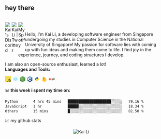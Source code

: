 ## hey there <img src="" width="25px">
<br />
<a href="https://discordapp.com/users/273044903569784832">
  <img align="left" alt="Kai's Discord" width="22px" src="https://raw.githubusercontent.com/peterthehan/peterthehan/master/assets/discord.svg" />
</a>
<a href="https://twitter.com/nil_kai">
  <img align="left" alt="Kai Li | Twitter" width="22px" src="https://raw.githubusercontent.com/peterthehan/peterthehan/master/assets/twitter.svg" />
</a>
<a href="https://open.spotify.com/user/garywongkai?si=74551a4d123f4311">
  <img align="left" alt="My Spotify" width="22px" src="https://raw.githubusercontent.com/peterthehan/peterthehan/master/assets/spotify.svg" />
</a>

<br />

Hello, i'm Kai Li, a developing software engineer from Singapore undergoing my studies in Computer Science in the National University of Singapore! My passion for software lies with coming up with fun ideas and making them come to life. I find joy in the experience, journey, and coding structures I develop.

I am also an open-source enthusiast, learned a lot!
<br />
**Languages and Tools:**  

<code><img height="20" src="https://raw.githubusercontent.com/github/explore/80688e429a7d4ef2fca1e82350fe8e3517d3494d/topics/javascript/javascript.png"></code>
<code><img height="20" src="https://raw.githubusercontent.com/github/explore/80688e429a7d4ef2fca1e82350fe8e3517d3494d/topics/react/react.png"></code>
<code><img height="20" src="https://raw.githubusercontent.com/github/explore/80688e429a7d4ef2fca1e82350fe8e3517d3494d/topics/nodejs/nodejs.png"></code>
<code><img height="20" src="https://raw.githubusercontent.com/github/explore/80688e429a7d4ef2fca1e82350fe8e3517d3494d/topics/cpp/cpp.png"></code>
<code><img height="20" src="https://raw.githubusercontent.com/github/explore/80688e429a7d4ef2fca1e82350fe8e3517d3494d/topics/python/python.png"></code>
<code><img height="20" src="https://raw.githubusercontent.com/github/explore/80688e429a7d4ef2fca1e82350fe8e3517d3494d/topics/firebase/firebase.png"></code>
<code><img height="20" src="https://raw.githubusercontent.com/github/explore/80688e429a7d4ef2fca1e82350fe8e3517d3494d/topics/git/git.png"></code>

📊 **this week i spent my time on:**
<!--START_SECTION:waka-->
```text
Python       4 hrs 45 mins   ████████████████████░░░░░   79.16 % 
JavaScript   1 hr            █████░░░░░░░░░░░░░░░░░░░░   18.34 % 
Others       15 mins         █░░░░░░░░░░░░░░░░░░░░░░░░   02.50 % 
```
<!--END_SECTION:waka-->

📈 my github stats

<p align="center"> <img src="[![Kai's GitHub stats](https://github-readme-stats.vercel.app/api?username=garywongkai)](https://github.com/garywongkai/github-readme-stats)
" alt="Kai Li" />
